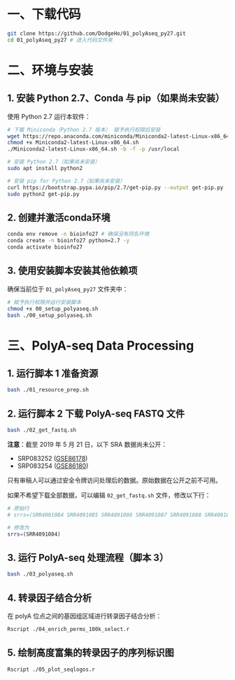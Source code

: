 # 一、下载代码

```bash
git clone https://github.com/DodgeHo/01_polyAseq_py27.git
cd 01_polyAseq_py27 # 进入代码文件夹
```

# 二、环境与安装

## 1. 安装 Python 2.7、Conda 与 pip（如果尚未安装）
使用 Python 2.7 运行本软件：
```bash
# 下载 Miniconda（Python 2.7 版本） 赋予执行权限后安装
wget https://repo.anaconda.com/miniconda/Miniconda2-latest-Linux-x86_64.sh
chmod +x Miniconda2-latest-Linux-x86_64.sh
./Miniconda2-latest-Linux-x86_64.sh -b -f -p /usr/local

# 安装 Python 2.7（如果尚未安装）
sudo apt install python2

# 安装 pip for Python 2.7（如果尚未安装）
curl https://bootstrap.pypa.io/pip/2.7/get-pip.py --output get-pip.py
sudo python2 get-pip.py
```

## 2. 创建并激活conda环境

```bash
conda env remove -n bioinfo27 # 确保没有同名环境
conda create -n bioinfo27 python=2.7 -y
conda activate bioinfo27
```

## 3. 使用安装脚本安装其他依赖项

确保当前位于 `01_polyAseq_py27` 文件夹中：

```bash
# 赋予执行权限并运行安装脚本
chmod +x 00_setup_polyaseq.sh
bash ./00_setup_polyaseq.sh
```

# 三、PolyA-seq Data Processing

## 1. 运行脚本 1 准备资源

```bash
bash ./01_resource_prep.sh
```

## 2. 运行脚本 2 下载 PolyA-seq FASTQ 文件

```bash
bash ./02_get_fastq.sh
```

**注意**：截至 2019 年 5 月 21 日，以下 SRA 数据尚未公开：
- SRP083252 ([GSE86178](https://www.ncbi.nlm.nih.gov/geo/query/acc.cgi?acc=GSE86178))
- SRP083254 ([GSE86180](https://www.ncbi.nlm.nih.gov/geo/query/acc.cgi?acc=GSE86180))

只有审稿人可以通过安全令牌访问处理后的数据。原始数据在公开之前不可用。

如果不希望下载全部数据，可以编辑 `02_get_fastq.sh` 文件，修改以下行：

```bash
# 原始行
# srrs=(SRR4091084 SRR4091085 SRR4091086 SRR4091087 SRR4091088 SRR4091089 SRR4091090 SRR4091091 SRR4091104 SRR4091105 SRR4091106 SRR4091107 SRR4091108 SRR4091109 SRR4091110 SRR4091111 SRR4091113 SRR4091115 SRR4091117 SRR4091119)

# 修改为
srrs=(SRR4091084)
```

## 3. 运行 PolyA-seq 处理流程（脚本 3）

```bash
bash ./03_polyaseq.sh
```

## 4. 转录因子结合分析

在 polyA 位点之间的基因组区域进行转录因子结合分析：

```bash
Rscript ./04_enrich_perms_100k_select.r
```

## 5. 绘制高度富集的转录因子的序列标识图

```bash
Rscript ./05_plot_seqlogos.r
```


